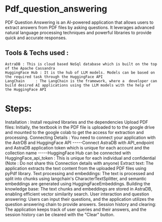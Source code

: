 # Pdf_question_answering
PDF Question Answering is an AI-powered application that allows users to extract answers from PDF files by asking questions. It leverages advanced natural language processing techniques and powerful libraries to provide quick and accurate responses.

## Tools & Techs used : 
    AstraDB : This is cloud based NoSql database which is built on the top of the Apache Cassandra
    HuggingFace Hub : It is the hub of LLM models. Models can be based on the required task through the HuggingFace API 
    LangChain     : The LangChain is the framework, where a  developer can build desired AI applications using the LLM models with the help of the HuggingFace API 

# Steps:
Installation : Install required libraries and the dependencies
Upload PDF files: Initially, the textbook in the PDF file is uploaded to to the google drive and mounted to the google colab to get the access for extraction and processing. 
Connecting Details : You need to connect your application with the AstrDB and HuggingFace API
                 -----Connect AstraDB with API_endpoint and AstraDB application token which is unique for each account and the collection name
                 -----HuggingFace Hub can be connected with HuggingFace_api_token : This is unique for each individual and confidential
                 (Note : Do not share this Connection details with anyone)
Extract text: The application extracts the text content from the uploaded PDF files using pyPdf library.
Text processing and embeddings: The text is processed and split into chunks using langchain's CharacterTextSplitter, and semantic embeddings are generated using HuggingFaceEmbeddings.
Building the knowledge base: The text chunks and embeddings are stored in AstraDB, enabling efficient vector similarity search.
User interaction and question answering: Users can input their questions, and the application utilizes the question answering chain to provide answers.
Session history and clearing: The application keeps track of user queries and their answers, and the session history can be cleared with the "Clear" button.
